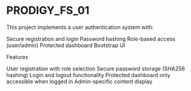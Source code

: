 # PRODIGY_FS_01

This project implements a user authentication system with:

Secure registration and login
Password hashing
Role-based access (user/admin)
Protected dashboard
Bootstrap UI

Features

User registration with role selection
Secure password storage (SHA256 hashing)
Login and logout functionality
Protected dashboard only accessible when logged in
Admin-specific content display
